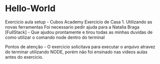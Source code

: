 # Hello-World
Exercicio aula setup - Cubos Academy
Exercicio de Casa 1. Utilizando as novas ferramentas
Foi necessario pedir ajuda para a Natalia Braga [FullStack] - Que ajudou prontamente e tirou todas as minhas duvidas de como utilizar o comando node dentro do terminal

Pontos de atenção - O exercicio solicitava para executar o arquivo atravez do terminar utilizando NODE, porém não foi ensinado nas videos aulas antes do exercicio.
